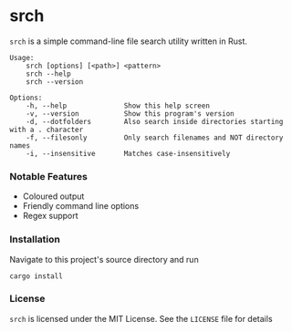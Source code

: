 # srch

`srch` is a simple command-line file search utility written in Rust.

    Usage:
        srch [options] [<path>] <pattern>
        srch --help
        srch --version

    Options:
        -h, --help              Show this help screen
        -v, --version           Show this program's version
        -d, --dotfolders        Also search inside directories starting with a . character
        -f, --filesonly         Only search filenames and NOT directory names
        -i, --insensitive       Matches case-insensitively

### Notable Features

* Coloured output
* Friendly command line options
* Regex support

### Installation

Navigate to this project's source directory and run

    cargo install

### License

`srch` is licensed under the MIT License. See the `LICENSE` file for details
